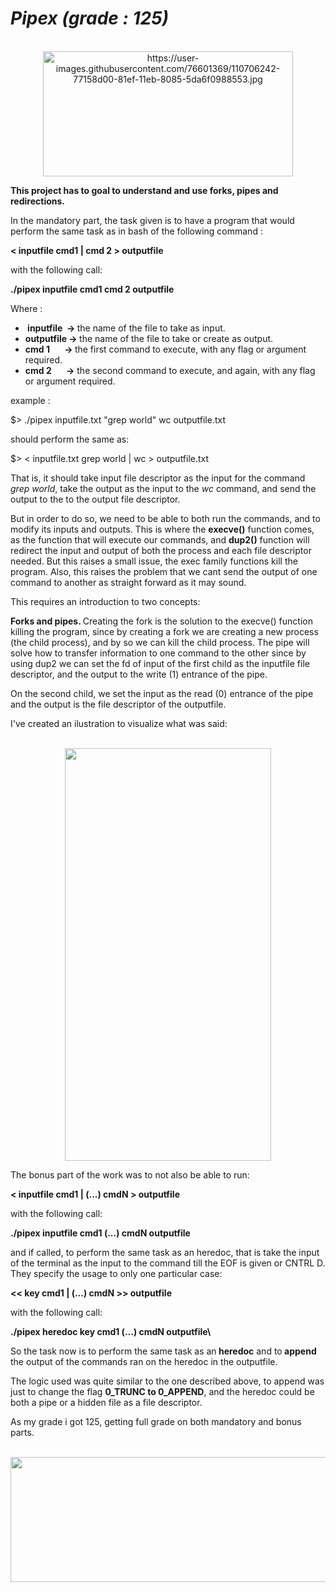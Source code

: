 <h1><em>Pipex</em><strong><em> (grade : 125)</em></strong></h1>
<div align="center"><br /><img src="https://user-images.githubusercontent.com/76601369/110706242-77158d00-81ef-11eb-8085-5da6f0988553.jpg" alt="https://user-images.githubusercontent.com/76601369/110706242-77158d00-81ef-11eb-8085-5da6f0988553.jpg" width="400" height="200" /></div>
<p><strong>This project has to goal to understand and use forks, pipes and redirections.</strong></p>
<p>In the mandatory part, the task given is to have a program that would perform the same task as in bash of the following command :</p>
<p><strong>&lt; inputfile cmd1 | cmd 2 &gt; outputfile</strong></p>
<p>with the following call:</p>
<p><strong>./pipex inputfile cmd1 cmd 2 outputfile</strong></p>
<p>Where :</p>
<ul>
<li><strong>&nbsp;inputfile&nbsp; -&gt; </strong>the name of the file to take as input.</li>
<li><strong>outputfile -&gt;&nbsp;</strong>the name of the file to take or create as output.</li>
<li><strong>cmd 1&nbsp; &nbsp; &nbsp; &nbsp;-&gt;&nbsp;</strong>the first command to execute, with any flag or argument required.</li>
<li><strong>cmd 2&nbsp; &nbsp; &nbsp; &nbsp;-&gt;</strong> the second command to execute, and again, with any flag or argument required.</li>
</ul>
<p>example :</p>
<p>$&gt; ./pipex inputfile.txt "grep world" wc outputfile.txt</p>
<p>should perform the same as:</p>
<p>$&gt; &lt; inputfile.txt grep world | wc &gt; outputfile.txt</p>
<p>That is, it should take input file descriptor as the input for the command <em>grep world</em>, take the output as the input to the <em>wc</em> command, and send the output to the to the output file descriptor.</p>
<p>But in order to do so, we need to be able to both run the commands, and to modify its inputs and outputs. This is where the <strong>execve()</strong> function comes, as the function that will execute our commands, and <strong>dup2()</strong> function will redirect the input and output of both the process and each file descriptor needed. But this raises a small issue, the exec family functions kill the program. Also, this raises the problem that we cant send the output of one command to another as straight forward as it may sound.</p>
<p>This requires an introduction to two concepts:</p>
<p><strong>Forks and pipes. </strong> Creating the fork is the solution to the execve() function killing the program, since by creating a fork we are creating a new process (the child process), and by so we can kill the child process. The pipe will solve how to transfer information to one command to the other since by using dup2 we can set the fd of input of the first child as the inputfile file descriptor, and the output to the write (1) entrance of the pipe.</p>
<p>On the second child, we set the input as the read (0) entrance of the pipe and the output is the file descriptor of the outputfile.</p>
<p>I've created an ilustration to visualize what was said:</p>
<div align="center"><br /><img src="https://user-images.githubusercontent.com/99777188/193394465-63cd0f63-2658-4f3c-8f55-977a140a93fc.png" width="330" height="660" /></div>
<p>The bonus part of the work was to not also be able to run:</p>
<p><strong>&lt; inputfile cmd1 | (...) cmdN &gt; outputfile</strong></p>
<p>with the following call:</p>
<p><strong>./pipex inputfile cmd1 (...) cmdN outputfile</strong></p>
<p>and if called, to perform the same task as an heredoc, that is take the input of the terminal as the input to the command till the EOF is given or CNTRL D. They specify the usage to only one particular case:</p>
<p><strong>&lt;&lt; key cmd1 | (...) cmdN &gt;&gt; outputfile</strong></p>
<p>with the following call:</p>
<p><strong>./pipex heredoc key cmd1 (...) cmdN outputfile\</strong></p>
<p>So the task now is to perform the same task as an<strong> heredoc</strong> and to<strong> append</strong> the output of the commands ran on the heredoc in the outputfile.</p>
<p>The logic used was quite similar to the one described above, to append was just to change the flag <strong>0_TRUNC to 0_APPEND</strong>, and the heredoc could be both a pipe or a hidden file as a file descriptor.</p>
<p>As my grade i got 125, getting full grade on both mandatory and bonus parts.</p>
<div align="center"><br /><img src="https://user-images.githubusercontent.com/99777188/193395212-77b31dcb-76cb-478f-8024-16e6b4960e28.png" width="600" height="200" /></div>
